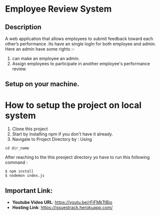 # Employee Review System 
## Description
  A web application that allows employees to submit feedback toward each other’s
performance .Its have an single logIn for both employee and admin.
Here an admin have some rights :-
  1. can make an employee an admin.
  2. Assign employees to participate in another employee's performance review.
  
  
## Setup on your machine.
# How to setup the project on local system
  1. Clone this project
  2. Start by installing npm if you don't have it already.
  3. Navigate to Project Directory by : Using
  ```
  cd dir_name
  
  ```
  
  After reaching to the this preoject directory yo have to run this following command :
  ```
  $ npm install
  $ nodemon index.js 
  ```
  
## Important Link:

- **Youtube Video URL**: https://youtu.be/rFiFMkTtBio
- **Hosting Link**: https://issuestrack.herokuapp.com/

<br/>
